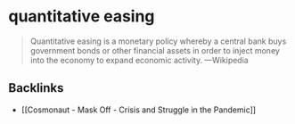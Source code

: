 # quantitative easing

> Quantitative easing is a monetary policy whereby a central bank buys government bonds or other financial assets in order to inject money into the economy to expand economic activity. &#x2014;Wikipedia


## Backlinks

-   [[Cosmonaut - Mask Off - Crisis and Struggle in the Pandemic]]
